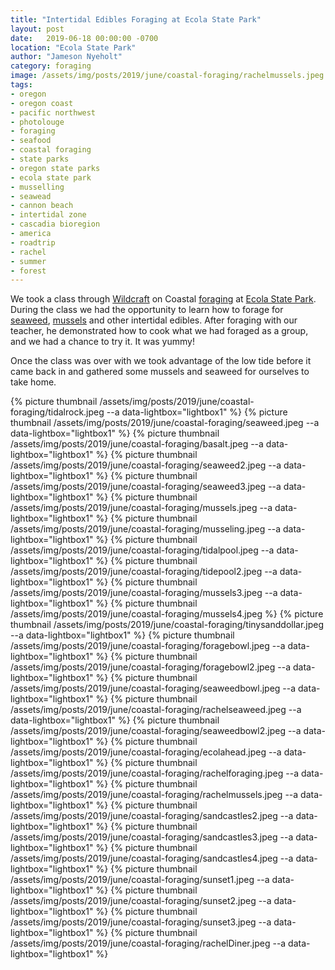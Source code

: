```yaml
---
title: "Intertidal Edibles Foraging at Ecola State Park"
layout: post
date:   2019-06-18 00:00:00 -0700
location: "Ecola State Park"
author: "Jameson Nyeholt"
category: foraging
image: /assets/img/posts/2019/june/coastal-foraging/rachelmussels.jpeg
tags:
- oregon
- oregon coast
- pacific northwest
- photolouge
- foraging
- seafood
- coastal foraging
- state parks
- oregon state parks
- ecola state park
- musselling
- seawead
- cannon beach
- intertidal zone
- cascadia bioregion
- america
- roadtrip
- rachel
- summer
- forest
---
```


We took a class through [Wildcraft](https://wildcraftstudioschool.com) on Coastal [foraging](https://en.wikipedia.org/wiki/Foraging) at [Ecola State Park](https://stateparks.oregon.gov/index.cfm?do=park.profile&parkId=136). <!--more-->  During the class we had the opportunity to learn how to forage for [seaweed](https://en.wikipedia.org/wiki/Seaweed), [mussels](https://en.wikipedia.org/wiki/Mussel) and other intertidal edibles.  After foraging with our teacher, he demonstrated how to cook what we had foraged as a group, and we had a chance to try it.  It was yummy!

Once the class was over with we took advantage of the low tide before it came back in and gathered some mussels and seaweed for ourselves to take home.

{% picture thumbnail /assets/img/posts/2019/june/coastal-foraging/tidalrock.jpeg --a data-lightbox="lightbox1" %}
{% picture thumbnail /assets/img/posts/2019/june/coastal-foraging/seaweed.jpeg --a data-lightbox="lightbox1" %}
{% picture thumbnail /assets/img/posts/2019/june/coastal-foraging/basalt.jpeg --a data-lightbox="lightbox1" %}
{% picture thumbnail /assets/img/posts/2019/june/coastal-foraging/seaweed2.jpeg --a data-lightbox="lightbox1" %}
{% picture thumbnail /assets/img/posts/2019/june/coastal-foraging/seaweed3.jpeg --a data-lightbox="lightbox1" %}
{% picture thumbnail /assets/img/posts/2019/june/coastal-foraging/mussels.jpeg --a data-lightbox="lightbox1" %}
{% picture thumbnail /assets/img/posts/2019/june/coastal-foraging/musseling.jpeg --a data-lightbox="lightbox1" %}
{% picture thumbnail /assets/img/posts/2019/june/coastal-foraging/tidalpool.jpeg --a data-lightbox="lightbox1" %}
{% picture thumbnail /assets/img/posts/2019/june/coastal-foraging/tidepool2.jpeg --a data-lightbox="lightbox1" %}
{% picture thumbnail /assets/img/posts/2019/june/coastal-foraging/mussels3.jpeg --a data-lightbox="lightbox1" %}
{% picture thumbnail /assets/img/posts/2019/june/coastal-foraging/mussels4.jpeg %}
{% picture thumbnail /assets/img/posts/2019/june/coastal-foraging/tinysanddollar.jpeg --a data-lightbox="lightbox1" %}
{% picture thumbnail /assets/img/posts/2019/june/coastal-foraging/foragebowl.jpeg --a data-lightbox="lightbox1" %}
{% picture thumbnail /assets/img/posts/2019/june/coastal-foraging/foragebowl2.jpeg --a data-lightbox="lightbox1" %}
{% picture thumbnail /assets/img/posts/2019/june/coastal-foraging/seaweedbowl.jpeg --a data-lightbox="lightbox1" %}
{% picture thumbnail /assets/img/posts/2019/june/coastal-foraging/rachelseaweed.jpeg --a data-lightbox="lightbox1" %}
{% picture thumbnail /assets/img/posts/2019/june/coastal-foraging/seaweedbowl2.jpeg --a data-lightbox="lightbox1" %}
{% picture thumbnail /assets/img/posts/2019/june/coastal-foraging/ecolahead.jpeg --a data-lightbox="lightbox1" %}
{% picture thumbnail /assets/img/posts/2019/june/coastal-foraging/rachelforaging.jpeg --a data-lightbox="lightbox1" %}
{% picture thumbnail /assets/img/posts/2019/june/coastal-foraging/rachelmussels.jpeg --a data-lightbox="lightbox1" %}
{% picture thumbnail /assets/img/posts/2019/june/coastal-foraging/sandcastles2.jpeg --a data-lightbox="lightbox1" %}
{% picture thumbnail /assets/img/posts/2019/june/coastal-foraging/sandcastles3.jpeg --a data-lightbox="lightbox1" %}
{% picture thumbnail /assets/img/posts/2019/june/coastal-foraging/sandcastles4.jpeg --a data-lightbox="lightbox1" %}
{% picture thumbnail /assets/img/posts/2019/june/coastal-foraging/sunset1.jpeg --a data-lightbox="lightbox1" %}
{% picture thumbnail /assets/img/posts/2019/june/coastal-foraging/sunset2.jpeg --a data-lightbox="lightbox1" %}
{% picture thumbnail /assets/img/posts/2019/june/coastal-foraging/sunset3.jpeg --a data-lightbox="lightbox1" %}
{% picture thumbnail /assets/img/posts/2019/june/coastal-foraging/rachelDiner.jpeg --a data-lightbox="lightbox1" %}






